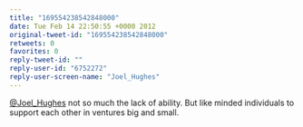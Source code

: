 ```yaml
---
title: "169554238542848000"
date: Tue Feb 14 22:50:55 +0000 2012
original-tweet-id: "169554238542848000"
retweets: 0
favorites: 0
reply-tweet-id: ""
reply-user-id: "6752272"
reply-user-screen-name: "Joel_Hughes"
---
```

<a href="https://twitter.com/Joel_Hughes">@Joel_Hughes</a> not so much the lack of ability. But like minded individuals to support each other in ventures big and small.
